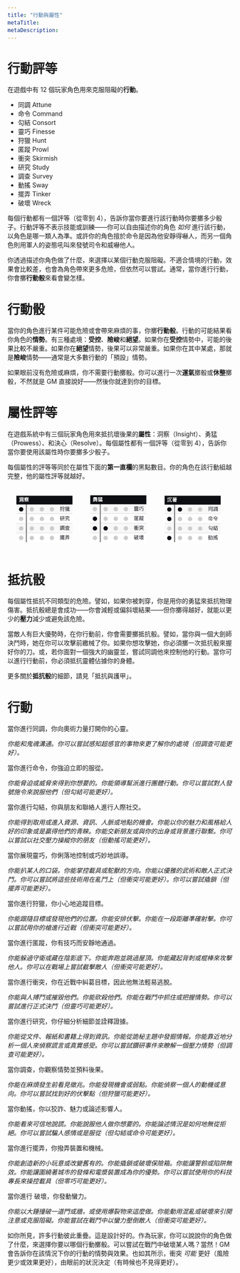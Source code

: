 ```yaml
---
title: "行動與屬性"
metaTitle: 
metaDescription: 
---
```


# 行動評等

在遊戲中有 12 個玩家角色用來克服阻礙的**行動**。

* 同調 Attune
* 命令 Command
* 勾結 Consort
* 靈巧 Finesse
* 狩獵 Hunt
* 匿蹤 Prowl
* 衝突 Skirmish
* 研究 Study
* 調查 Survey
* 動搖 Sway
* 擺弄 Tinker
* 破壞 Wreck

每個行動都有一個評等（從零到 4），告訴你當你要進行該行動時你要擲多少骰子。行動評等不表示技能或訓練——你可以自由描述你的角色 _如何_ 進行該行動，以角色是哪一類人為準。或許你的角色擅於<span class="game-term">命令</span>是因為他安靜得嚇人，而另一個角色則用軍人的姿態吼叫來發號司令和威嚇他人。

你透過描述你角色做了什麼，來選擇以某個行動克服阻礙。不適合情境的行動，效果會比較差，也會為角色帶來更多危險，但依然可以嘗試。通常，當你進行行動，你會擲**行動骰**來看會變怎樣。

# 行動骰

當你的角色進行某件可能危險或會帶來麻煩的事，你擲**行動骰**。行動的可能結果看你角色的**情勢**。有三種處境：**受控**、**險峻**和**絕望**。如果你在**受控**情勢中，可能的後果比較不嚴重。如果你在**絕望**情勢，後果可以非常嚴重。如果你在其中某處，那就是**險峻**情勢——通常是大多數行動的「預設」情勢。

如果眼前沒有危險或麻煩，你不需要行動擲骰。你可以進行一次**運氣**擲骰或**休整**擲骰，不然就是 GM 直接說好——然後你就達到你的目標。

# 屬性評等

在遊戲系統中有三個玩家角色用來抵抗壞後果的**屬性**：<span class="game-term">洞察（Insight）</span>、<span class="game-term">勇猛（Prowess）</span>、和<span class="game-term">決心（Resolve）</span>。每個屬性都有一個評等（從零到 4），告訴你當你要使用該屬性時你要擲多少骰子。

每個屬性的評等等同於在屬性下面的**第一直欄**的黑點數目。你的角色在該行動組越完整，他的屬性評等就越好。

 <img style="width:25%;padding:4%;display:inline-block" src="/insight.png" /><img style="width:25%;padding:4%;display:inline-block;" src="/prowess.png" /><img style="width:25%;padding:4%;display:inline-block;" src="/resolve.png" />

# 抵抗骰

每個屬性抵抗不同類型的危險。譬如，如果你被刺穿，你是用你的<span class="game-term">勇猛</span>來抵抗物理傷害。抵抗骰總是會成功——你會減輕或偏斜壞結果——但你擲得越好，就能以更少的**壓力**減少或避免該危險。

當敵人有巨大優勢時，在你行動前，你會需要擲抵抗骰。譬如，當你與一個大劍師決鬥時，她在你可以攻擊前繳械了你。如果你想攻擊她，你必須擲一次抵抗骰來握好你的刀。或，若你面對一個強大的幽靈並，嘗試<span class="game-term">同調</span>他來控制他的行動。當你可以進行行動前，你必須抵抗靈體佔據你的身體。

更多關於**抵抗骰**的細節，請見「抵抗與護甲」。

# 行動

當你進行<span class="game-term">同調</span>，你向奧術力量打開你的心靈。

_你能和鬼魂溝通。你可以嘗試感知超感官的事物來更了解你的處境（但<span class="game-term">調查</span>可能更好）。_

當你進行<span class="game-term">命令</span>，你強迫立即的服從。

_你能脅迫或威脅來得到你想要的。你能領導幫派進行團體行動。你可以嘗試對人發號施令來說服他們（但<span class="game-term">勾結</span>可能更好）。_

當你進行<span class="game-term">勾結</span>，你與朋友和聯絡人進行人際社交。

_你能得到取用或進入資源、資訊、人脈或地點的機會。你能以你的魅力和風格給人好的印象或是贏得他們的青睞。你能交新朋友或與你的出身或背景進行聯繫。你可以嘗試以社交壓力操縱你的朋友（但<span class="game-term">動搖</span>可能更好）。_

當你展現<span class="game-term">靈巧</span>，你俐落地控制或巧妙地誤導。

_你能扒某人的口袋。你能掌控載具或駝獸的方向。你能以優雅的武術和敵人正式決鬥。你可以嘗試將這些技術用在亂鬥上（但<span class="game-term">衝突</span>可能更好）。你可以嘗試撬鎖（但<span class="game-term">擺弄</span>可能更好）。_

當你進行<span class="game-term">狩獵</span>，你小心地追蹤目標。

_你能跟隨目標或發現他們的位置。你能安排伏擊。你能在一段距離準確射擊。你可以嘗試用你的槍進行近戰（但<span class="game-term">衝突</span>可能更好）。_

當你進行<span class="game-term">匿蹤</span>，你有技巧而安靜地通過。

_你能躲過守衛或藏在陰影底下。你能奔跑並跳過屋頂。你能藏起背刺或棍棒來攻擊他人。你可以在戰場上嘗試截擊敵人（但<span class="game-term">衝突</span>可能更好）。_

當你進行<span class="game-term">衝突</span>，你在近戰中糾葛目標，因此他無法輕易逃脫。

_你能與人搏鬥或摧毀他們。你能砍殺他們。你能在戰鬥中抓住或把握情勢。你可以嘗試進行正式決鬥（但<span class="game-term">靈巧</span>可能更好）。_

當你進行<span class="game-term">研究</span>，你仔細分析細節並詮釋證據。

_你能從文件、報紙和書籍上得到資訊。你能從詭秘主題中發掘情報。你能靠近地分析一個人來偵察謊言或真實感受。你可以嘗試鑽研事件來瞭解一個壓力情勢（但<span class="game-term">調查</span>可能更好）。_

當你<span class="game-term">調查</span>，你觀察情勢並預料後果。

_你能在麻煩發生前看見徵兆。你能發現機會或弱點。你能偵察一個人的動機或意向。你可以嘗試找到好的伏擊點（但<span class="game-term">狩獵</span>可能更好）。_

當你<span class="game-term">動搖</span>，你以狡詐、魅力或論述影響人。

_你能看來可信地說謊。你能說服他人做你想要的。你能論述情況是如何地無從拒絕。你可以嘗試騙人感情或是服從（但<span class="game-term">勾結</span>或<span class="game-term">命令</span>可能更好）。_

當你進行<span class="game-term">擺弄</span>，你撥弄裝置和機械。

_你能創造新的小玩意或改變舊有的。你能撬鎖或破壞保險箱。你能讓警鈴或陷阱無效。你能讓圍繞著城市的發條和電漿裝置成為你的優勢。你可以嘗試使用你的科技專長來操控載具（但<span class="game-term">零巧</span>可能更好）。_

當你進行 <span class="game-term">破壞</span>，你發動蠻力。

_你能以大錘撞破一道門或牆，或使用爆裂物來這麼做。你能動用混亂或破壞來引開注意或克服阻礙。你能嘗試在戰鬥中以蠻力壓倒敵人（但<span class="game-term">衝突</span>可能更好）。_

如你所見，許多行動彼此重疊。這是設計好的。作為玩家，你可以說說你的角色做了什麼，來選擇你要以哪個行動擲骰。可以嘗試在戰鬥中<span class="game-term">破壞</span>某人嗎？當然！GM 會告訴你在該情況下你的行動的情勢與效果。也如其所示，<span class="game-term">衝突</span> _可能_ 更好（風險更少或效果更好），由眼前的狀況決定（有時候也不見得更好）。